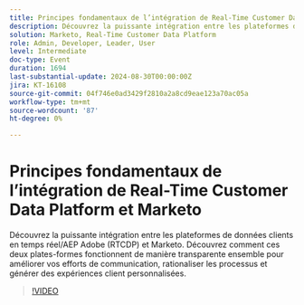 ```yaml
---
title: Principes fondamentaux de l’intégration de Real-Time Customer Data Platform et Marketo
description: Découvrez la puissante intégration entre les plateformes de données clients en temps réel/AEP Adobe et Marketo. Découvrez comment ces deux plates-formes fonctionnent de manière transparente ensemble pour améliorer vos efforts de communication, rationaliser les processus et générer des expériences client personnalisées.
solution: Marketo, Real-Time Customer Data Platform
role: Admin, Developer, Leader, User
level: Intermediate
doc-type: Event
duration: 1694
last-substantial-update: 2024-08-30T00:00:00Z
jira: KT-16108
source-git-commit: 04f746e0ad3429f2810a2a8cd9eae123a70ac05a
workflow-type: tm+mt
source-wordcount: '87'
ht-degree: 0%

---
```



# Principes fondamentaux de l’intégration de Real-Time Customer Data Platform et Marketo

Découvrez la puissante intégration entre les plateformes de données clients en temps réel/AEP Adobe (RTCDP) et Marketo. Découvrez comment ces deux plates-formes fonctionnent de manière transparente ensemble pour améliorer vos efforts de communication, rationaliser les processus et générer des expériences client personnalisées.

>[!VIDEO](https://video.tv.adobe.com/v/3433222/?learn=on)
